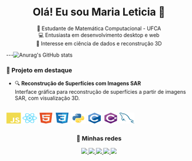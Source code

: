<h1 align="center">Olá! Eu sou Maria Leticia 👋</h1>

<p align="center">
  🌱 Estudante de Matemática Computacional - UFCA <br/>
  💻 Entusiasta em desenvolvimento desktop e web <br/>
  🔬 Interesse em ciência de dados e reconstrução 3D <br/>
</p>

---![Anurag's GitHub stats](https://github-readme-stats.vercel.app/api?username=L3tikbet&show=reviews,discussions_started,discussions_answered,prs_merged,prs_merged_percentage)
### 📌 Projeto em destaque

- 🔍 **Reconstrução de Superfícies com Imagens SAR**  
  Interface gráfica para reconstrução de superfícies a partir de imagens SAR, com visualização 3D.  

<div style="display: inline_block"><br>
  <img align="center" alt="Leticia-Js" height="30" width="40" src="https://raw.githubusercontent.com/devicons/devicon/master/icons/javascript/javascript-plain.svg">
  <img align="center" alt="Leticia-React" height="30" width="40" src="https://raw.githubusercontent.com/devicons/devicon/master/icons/react/react-original.svg">
  <img align="center" alt="Leticia-HTML" height="30" width="40" src="https://raw.githubusercontent.com/devicons/devicon/master/icons/html5/html5-original.svg">
  <img align="center" alt="Leticia-CSS" height="30" width="40" src="https://raw.githubusercontent.com/devicons/devicon/master/icons/css3/css3-original.svg">
  <img align="center" alt="Leticia-Python" height="30" width="40" src="https://raw.githubusercontent.com/devicons/devicon/master/icons/python/python-original.svg">
  <img align="center" alt="Leticia-C" height="30" width="40" src="https://raw.githubusercontent.com/devicons/devicon/master/icons/c/c-original.svg">
  <img align="center" alt="Leticia-CSharp" height="30" width="40" src="https://raw.githubusercontent.com/devicons/devicon/master/icons/csharp/csharp-original.svg">
  <img align="center" alt="Leticia-SQL" height="30" width="40" src="https://raw.githubusercontent.com/devicons/devicon/master/icons/mysql/mysql-original.svg">

</div>

##

<h3 align="center">🔗 Minhas redes</h3>

<p align="center">
  <a href="https://www.linkedin.com/in/leticia-oliveira-118709187/" target="_blank">
    <img src="https://img.shields.io/badge/-LinkedIn-0A66C2?style=for-the-badge&logo=linkedin&logoColor=white"/>
  </a>
  <a href="mailto:l3tikbet@email.com">
    <img src="https://img.shields.io/badge/-Email-EA4335?style=for-the-badge&logo=gmail&logoColor=white"/>
  </a>
  <a href="https://github.com/L3tikbet" target="_blank">
    <img src="https://img.shields.io/badge/-GitHub-181717?style=for-the-badge&logo=github&logoColor=white"/>
  </a>
  <a href="https://www.instagram.com/l3tikbet/" target="_blank">
    <img src="https://img.shields.io/badge/-Instagram-E4405F?style=for-the-badge&logo=instagram&logoColor=white"/>
  </a>
  <a href="https://www.twitch.tv/l3tikbet" target="_blank">
    <img src="https://img.shields.io/badge/-Twitch-9146FF?style=for-the-badge&logo=twitch&logoColor=white"/>
  </a>
</p>

